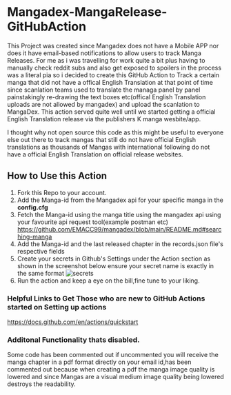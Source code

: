 # Mangadex-MangaRelease-GitHubAction

This Project was created since Mangadex does not have a Mobile APP nor does it have email-based notifications to allow users to track Manga Releases. For me as i was travelling for work quite a bit plus having to manually check reddit subs and also get exposed to spoilers in the process was a literal pia so i decided to create this GitHub Action to Track a certain manga that did not have a offical English Translation at that point of time since scanlation teams used to translate the managa panel by panel painstakingly re-drawing the text boxes etc(offical English Translation uploads are not allowed by mangadex) and upload the scanlation to MangaDex. This action served quite well until we started getting a official English Translation release via the publishers K manga wesbite/app. 

I thought why not open source this code as this might be useful to everyone else out there to track mangas that still do not have official English translations as thousands of Mangas with international following do not have a official English Translation on official release websites. 

## How to Use this Action 
1. Fork this Repo to your account.
2. Add the Manga-id from the Mangadex api for your specific manga in the **config.cfg**
3. Fetch the Manga-id using the manga title using the mangadex api using your favourite api request tool(example postman etc)
https://github.com/EMACC99/mangadex/blob/main/README.md#searching-manga
4. Add the Manga-id and the last released chapter in the records.json file's respective fields
5. Create your secrets in Github's Settings under the Action section as shown in the screenshot below ensure your secret name is exactly in the same format
![secrets](https://github.com/manasmgkar/Mangadex-MangaRelease-GithubAction/assets/76769697/5df3b062-b994-49f5-8422-229266cae6f2)
5. Run the action and keep a eye on the bill,fine tune to your liking.

### Helpful Links to Get Those who are new to GitHub Actions started on Setting up actions
https://docs.github.com/en/actions/quickstart 

### Additonal Functionality thats disabled.
Some code has been commented out if uncommented you will receive the manga chapter in a pdf format directly on your email id,has been commented out because when creating a pdf the manga image quality is lowered and since Mangas are a visual medium image quality being lowered destroys the readability.

